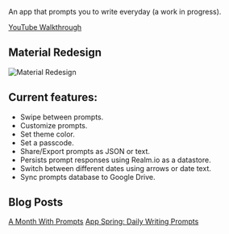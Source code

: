 An app that prompts you to write everyday (a work in progress).

[YouTube Walkthrough](https://www.youtube.com/watch?v=31YwTt8sIGg)

## Material Redesign
![Material Redesign](http://jonmiranda.net/content/images/2015/03/demo2.gif)

## Current features:

* Swipe between prompts.
* Customize prompts.
* Set theme color.
* Set a passcode.
* Share/Export prompts as JSON or text.
* Persists prompt responses using Realm.io as a datastore.
* Switch between different dates using arrows or date text.
* Sync prompts database to Google Drive.

## Blog Posts
[A Month With Prompts](http://jonmiranda.net/a-month-with-prompts/)
[App Spring: Daily Writing Prompts](http://jonmiranda.net/app-sprint-prompt/)
